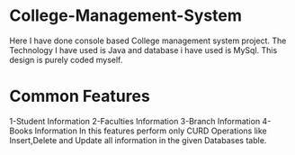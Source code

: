# College-Management-System
Here I have done console based College management system project. The Technology I have used is Java  and database i have used is MySql. This design is purely coded myself. 

# Common Features
1-Student Information
2-Faculties Information
3-Branch Information
4-Books Information
In this features perform  only CURD Operations like Insert,Delete and Update all information in the given Databases table.  
